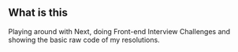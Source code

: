 ## What is this

Playing around with Next, doing Front-end Interview Challenges and showing the basic raw code of my resolutions.
